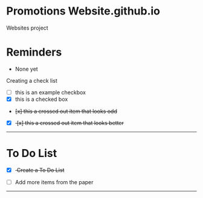 # Promotions Website.github.io
Websites project

# Reminders
- None yet

Creating a check list
- [ ] this is an example checkbox
- [x] this is a checked box
- <del> [x] this a crossed out item that looks odd </del>
- [x] <del> [x] this a crossed out item that looks better </del>

---

# To Do List
- [x] <del> Create a To Do List </del>
- [ ] Add more items from the paper


---
